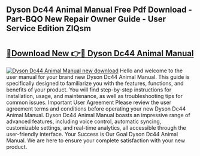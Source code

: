 ## Dyson Dc44 Animal Manual Free Pdf Download - Part-BQO New Repair Owner Guide - User Service Edition ZlQsm

# <h2><a href="http://bc45191.oget.top/?id=Dyson+Dc44+Animal+Manual">🔗Download New 👉🔴 Dyson Dc44 Animal Manual</a></h2>

[![Dyson Dc44 Animal Manual new download](https://i.imgur.com/5g1atiW.png)](http://bc45191.oget.top/?id=Dyson+Dc44+Animal+Manual)
Hello and welcome to the user manual for your brand new Dyson Dc44 Animal Manual. This guide is specifically designed to familiarize you with the features, functions, and benefits of your product. You will find step-by-step instructions for installation, usage, and maintenance, as well as troubleshooting tips for common issues. Important User Agreement Please review the user agreement terms and conditions before operating your new Dyson Dc44 Animal Manual. Dyson Dc44 Animal Manual boasts an impressive range of advanced features, including voice control, automatic syncing, customizable settings, and real-time analytics, all accessible through the user-friendly interface. Your Success is Our Goal Dyson Dc44 Animal Manual. We are here to ensure your complete satisfaction with your new product.
